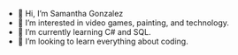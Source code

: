 - 👋 Hi, I’m Samantha Gonzalez
- 👀 I’m interested in video games, painting, and technology.
- 🌱 I’m currently learning C# and SQL.
- 💞️ I’m looking to learn everything about coding.

<!---
samantha-gonzalez/samantha-gonzalez is a ✨ special ✨ repository because its `README.md` (this file) appears on your GitHub profile.
You can click the Preview link to take a look at your changes.
--->
